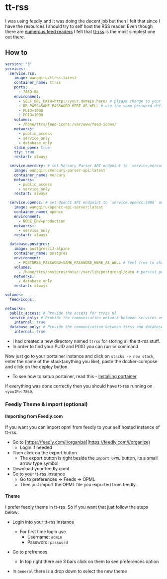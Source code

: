 # tt-rss

I was using feedly and it was doing the decent job but then I felt that since I have the resources I should try to self host the RSS reader. Even though there are [numerous feed readers](https://github.com/awesome-selfhosted/awesome-selfhosted#feed-readers) I felt that [tt-rss](https://tt-rss.org/) is the most simplest one out there.

## How to


```yml
version: "3"
services:
  service.rss:
    image: wangqiru/ttrss:latest
    container_name: ttrss
    ports:
      - 7869:80
    environment:
      - SELF_URL_PATH=http://your.domain.here/ # please change to your own domain
      - DB_PASS=SAME_PASSWORD_HERE_AS_WELL # use the same password defined in `database.postgres`
      - PUID=1000
      - PGID=1000
    volumes:
      - /home/ttrs/feed-icons:/var/www/feed-icons/
    networks:
      - public_access
      - service_only
      - database_only
    stdin_open: true
    tty: true
    restart: always

  service.mercury: # set Mercury Parser API endpoint to `service.mercury:3000` on TTRSS plugin setting page
    image: wangqiru/mercury-parser-api:latest
    container_name: mercury
    networks:
      - public_access
      - service_only
    restart: always

  service.opencc: # set OpenCC API endpoint to `service.opencc:3000` on TTRSS plugin setting page
    image: wangqiru/opencc-api-server:latest
    container_name: opencc
    environment:
      - NODE_ENV=production
    networks:
      - service_only
    restart: always

  database.postgres:
    image: postgres:13-alpine
    container_name: postgres
    environment:
      - POSTGRES_PASSWORD=SAME_PASSWORD_HERE_AS_WELL # feel free to change the password
    volumes:
      - /home/ttrs/postgres/data/:/var/lib/postgresql/data # persist postgres data to ~/postgres/data/ on the host
    networks:
      - database_only
    restart: always

volumes:
  feed-icons:

networks:
  public_access: # Provide the access for ttrss UI
  service_only: # Provide the communication network between services only
    internal: true
  database_only: # Provide the communication between ttrss and database only
    internal: true
```

* I had created a new directory named `ttrss` for storing all the tt-rss stuff. 
* In order to find your PUID and PGID you can run `id` command 

Now just go to your portainer instance and click on `stacks -> new stack`, enter the name of the stack(anything you like), paste the docker-compose and click on the deploy button.

* To see how to setup portainer, read this - [Installing portainer](https://wiki.mzfr.me/self_hosting/portainer/)

If everything was done correctly then you should have tt-rss running on `<youIP>:7869`. 

### Feedly Theme & import (optional)


#### Importing from Feedly.com

If you want you can import opml from feedly to your self hosted instance of tt-rss.

* Go to [https://feedly.com/i/organize](https://feedly.com/i/organize)
    - Login if needed
* Then click on the export button
    - The export button is right beside the `Import OPML` button, its a small arrow type symbol
* Download your feedly opml
* Go to your tt-rss instance
    - Go to preferences -> Feeds -> OPML
    - Then just import the OPML file you exported from feedly.

#### Theme

I prefer feedly theme in tt-rss. So if you want that just follow the steps below:

* Login into your tt-rss instance
    - For first time login use 
        - Username: `admin`
        - Password: `password`

* Go to prefrences
    - In top right there are 3 bars click on them to see preferences option

* In `General` there is a drop down to select the new theme